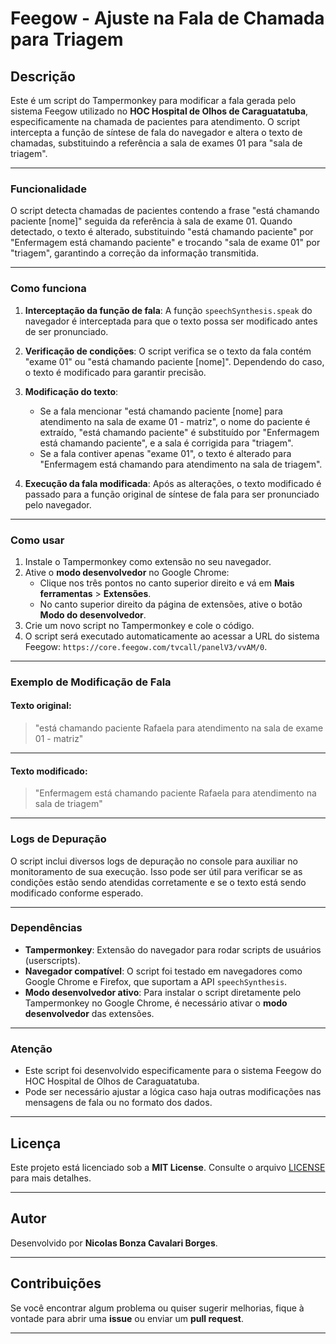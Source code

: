 # Feegow - Ajuste na Fala de Chamada para Triagem

## Descrição

Este é um script do Tampermonkey para modificar a fala gerada pelo sistema Feegow utilizado no **HOC Hospital de Olhos de Caraguatatuba**, especificamente na chamada de pacientes para atendimento. O script intercepta a função de síntese de fala do navegador e altera o texto de chamadas, substituindo a referência a sala de exames 01 para "sala de triagem".

---

### Funcionalidade

O script detecta chamadas de pacientes contendo a frase "está chamando paciente [nome]" seguida da referência à sala de exame 01. Quando detectado, o texto é alterado, substituindo "está chamando paciente" por "Enfermagem está chamando paciente" e trocando "sala de exame 01" por "triagem", garantindo a correção da informação transmitida.

---

### Como funciona

1. **Interceptação da função de fala**: A função `speechSynthesis.speak` do navegador é interceptada para que o texto possa ser modificado antes de ser pronunciado.
   
2. **Verificação de condições**: O script verifica se o texto da fala contém "exame 01" ou "está chamando paciente [nome]". Dependendo do caso, o texto é modificado para garantir precisão.

3. **Modificação do texto**:
   - Se a fala mencionar "está chamando paciente [nome] para atendimento na sala de exame 01 - matriz", o nome do paciente é extraído, "está chamando paciente" é substituído por "Enfermagem está chamando paciente", e a sala é corrigida para "triagem".
   - Se a fala contiver apenas "exame 01", o texto é alterado para "Enfermagem está chamando para atendimento na sala de triagem".

4. **Execução da fala modificada**: Após as alterações, o texto modificado é passado para a função original de síntese de fala para ser pronunciado pelo navegador.

---

### Como usar

1. Instale o Tampermonkey como extensão no seu navegador.
2. Ative o **modo desenvolvedor** no Google Chrome:
   - Clique nos três pontos no canto superior direito e vá em **Mais ferramentas** > **Extensões**.
   - No canto superior direito da página de extensões, ative o botão **Modo do desenvolvedor**.
3. Crie um novo script no Tampermonkey e cole o código.
4. O script será executado automaticamente ao acessar a URL do sistema Feegow: `https://core.feegow.com/tvcall/panelV3/vvAM/0`.

---

### Exemplo de Modificação de Fala

#### Texto original:
> "está chamando paciente Rafaela para atendimento na sala de exame 01 - matriz"

---

#### Texto modificado:
> "Enfermagem está chamando paciente Rafaela para atendimento na sala de triagem"

---

### Logs de Depuração

O script inclui diversos logs de depuração no console para auxiliar no monitoramento de sua execução. Isso pode ser útil para verificar se as condições estão sendo atendidas corretamente e se o texto está sendo modificado conforme esperado.

---

### Dependências

- **Tampermonkey**: Extensão do navegador para rodar scripts de usuários (userscripts).
- **Navegador compatível**: O script foi testado em navegadores como Google Chrome e Firefox, que suportam a API `speechSynthesis`.
- **Modo desenvolvedor ativo**: Para instalar o script diretamente pelo Tampermonkey no Google Chrome, é necessário ativar o **modo desenvolvedor** das extensões.

---

### Atenção

- Este script foi desenvolvido especificamente para o sistema Feegow do HOC Hospital de Olhos de Caraguatatuba.
- Pode ser necessário ajustar a lógica caso haja outras modificações nas mensagens de fala ou no formato dos dados.

---

## **Licença**

Este projeto está licenciado sob a **MIT License**. Consulte o arquivo [LICENSE](LICENSE) para mais detalhes.

---

## **Autor**

Desenvolvido por **Nicolas Bonza Cavalari Borges**.

---

## **Contribuições**

Se você encontrar algum problema ou quiser sugerir melhorias, fique à vontade para abrir uma **issue** ou enviar um **pull request**.

---
